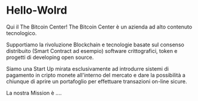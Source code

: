# Hello-Wolrd
Qui il The Bitcoin Center!
The Bitcoin Center è un azienda ad alto contenuto tecnologico.

Supportiamo la rivoluzione Blockchain e tecnologie basate sul consenso distribuito (Smart Contract ad esempio) software crittografici, token e progetti di developing open source.

Siamo una Start Up mirata esclusivamente ad introdurre sistemi di pagamento in cripto monete all'interno del mercato e dare la possibilità a chiunque di aprire un portafoglio per effettuare transazioni on-line sicure.
 
La nostra Mission è ....
